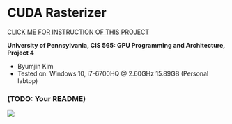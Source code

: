 CUDA Rasterizer
===============

[CLICK ME FOR INSTRUCTION OF THIS PROJECT](./INSTRUCTION.md)

**University of Pennsylvania, CIS 565: GPU Programming and Architecture, Project 4**

* Byumjin Kim
* Tested on: Windows 10, i7-6700HQ @ 2.60GHz 15.89GB (Personal labtop)

### (TODO: Your README)

![](img/cover.gif)

